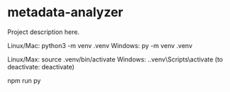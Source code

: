 # metadata-analyzer

Project description here.

Linux/Mac: python3 -m venv .venv
Windows: py -m venv .venv

Linux/Max: source .venv/bin/activate
Windows: .\.venv\Scripts\activate
(to deactivate: deactivate)

npm run py
